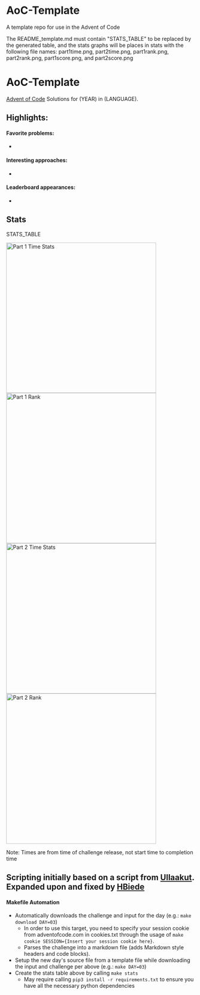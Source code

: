 # AoC-Template
A template repo for use in the Advent of Code

The README\_template.md must contain "STATS\_TABLE" to be replaced by the generated table, and the stats graphs will be places in stats with the following file names: part1time.png, part2time.png, part1rank.png, part2rank.png, part1score.png, and part2score.png

# AoC-Template
[Advent of Code](adventofcode.com) Solutions for (YEAR) in (LANGUAGE).

## Highlights:

#### Favorite problems:

* 

#### Interesting approaches:

* 

#### Leaderboard appearances:

* 

## Stats
STATS_TABLE

<img alt="Part 1 Time Stats" src="statsImages/part1time.png" width=400> <img alt="Part 1 Rank" src="statsImages/part1rank.png" width=400>
<img alt="Part 2 Time Stats" src="statsImages/part2time.png" width=400> <img alt="Part 2 Rank" src="statsImages/part2rank.png" width=400>

Note: Times are from time of challenge release, not start time to completion time

## Scripting initially based on a script from [Ullaakut](https://github.com/Ullaakut/aoc19). Expanded upon and fixed by [HBiede](https://github.com/hbiede)
#### Makefile Automation
* Automatically downloads the challenge and input for the day (e.g.: `make download DAY=03`)
  * In order to use this target, you need to specify your session cookie from adventofcode.com in cookies.txt through the usage of `make cookie SESSION={Insert your session cookie here}`.
  * Parses the challenge into a markdown file (adds Markdown style headers and code blocks).
* Setup the new day's source file from a template file while downloading the input and challenge per above (e.g.: `make DAY=03`)
* Create the stats table above by calling `make stats`
  * May require calling `pip3 install -r requirements.txt` to ensure you have all the necessary python dependencies
